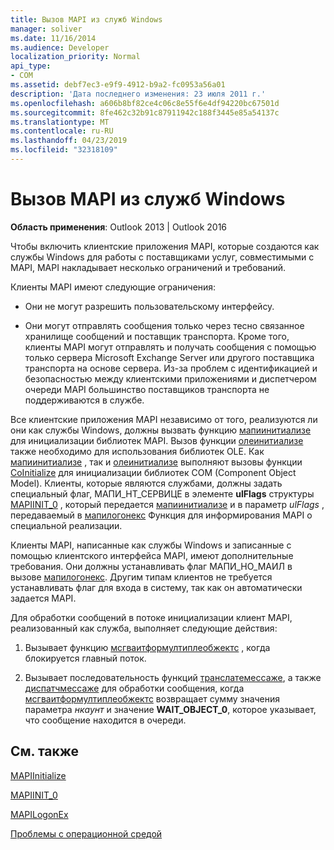 ```yaml
---
title: Вызов MAPI из служб Windows
manager: soliver
ms.date: 11/16/2014
ms.audience: Developer
localization_priority: Normal
api_type:
- COM
ms.assetid: debf7ec3-e9f9-4912-b9a2-fc0953a56a01
description: 'Дата последнего изменения: 23 июля 2011 г.'
ms.openlocfilehash: a606b8bf82ce4c06c8e55f6e4df94220bc67501d
ms.sourcegitcommit: 8fe462c32b91c87911942c188f3445e85a54137c
ms.translationtype: MT
ms.contentlocale: ru-RU
ms.lasthandoff: 04/23/2019
ms.locfileid: "32318109"
---
```

# <a name="calling-mapi-from-windows-services"></a>Вызов MAPI из служб Windows

  
  
**Область применения**: Outlook 2013 | Outlook 2016 
  
Чтобы включить клиентские приложения MAPI, которые создаются как службы Windows для работы с поставщиками услуг, совместимыми с MAPI, MAPI накладывает несколько ограничений и требований.
  
Клиенты MAPI имеют следующие ограничения:
  
- Они не могут разрешить пользовательскому интерфейсу.
    
- Они могут отправлять сообщения только через тесно связанное хранилище сообщений и поставщик транспорта. Кроме того, клиенты MAPI могут отправлять и получать сообщения с помощью только сервера Microsoft Exchange Server или другого поставщика транспорта на основе сервера. Из-за проблем с идентификацией и безопасностью между клиентскими приложениями и диспетчером очереди MAPI большинство поставщиков транспорта не поддерживаются в службе. 
    
Все клиентские приложения MAPI независимо от того, реализуются ли они как службы Windows, должны вызвать функцию [мапиинитиализе](mapiinitialize.md) для инициализации библиотек MAPI. Вызов функции [олеинитиализе](https://msdn.microsoft.com/library/ms690134%28v=VS.85%29.aspx) также необходимо для использования библиотек OLE. Как [мапиинитиализе](mapiinitialize.md) , так и [олеинитиализе](https://msdn.microsoft.com/library/ms690134%28v=VS.85%29.aspx) выполняют вызовы функции [CoInitialize](https://msdn.microsoft.com/library/ms678543%28VS.85%29.aspx) для инициализации библиотек COM (Component Object Model). Клиенты, которые являются службами, должны задать специальный флаг, МАПИ_НТ_СЕРВИЦЕ в элементе **ulFlags** структуры [MAPIINIT_0](mapiinit_0.md) , который передается [мапиинитиализе](mapiinitialize.md) и в параметр _ulFlags_ , передаваемый в [мапилогонекс](mapilogonex.md) Функция для информирования MAPI о специальной реализации. 
  
Клиенты MAPI, написанные как службы Windows и записанные с помощью клиентского интерфейса MAPI, имеют дополнительные требования. Они должны устанавливать флаг МАПИ_НО_МАИЛ в вызове [мапилогонекс](mapilogonex.md). Другим типам клиентов не требуется устанавливать флаг для входа в систему, так как он автоматически задается MAPI.
  
Для обработки сообщений в потоке инициализации клиент MAPI, реализованный как служба, выполняет следующие действия:
  
1. Вызывает функцию [мсгваитформултиплеобжектс](https://msdn.microsoft.com/library/ms684242%28VS.85%29.aspx) , когда блокируется главный поток. 
    
2. Вызывает последовательность [](https://msdn.microsoft.com/library/ms644936%28VS.85%29.aspx)функций [транслатемессаже](https://msdn.microsoft.com/library/ms644955%28VS.85%29.aspx), а также [диспатчмессаже](https://msdn.microsoft.com/library/ms644934%28VS.85%29.aspx) для обработки сообщения, когда [мсгваитформултиплеобжектс](https://msdn.microsoft.com/library/ms684242%28VS.85%29.aspx) возвращает сумму значения параметра _нкаунт_ и значение **WAIT_OBJECT_0**, которое указывает, что сообщение находится в очереди.
    
## <a name="see-also"></a>См. также



[MAPIInitialize](mapiinitialize.md)
  
[MAPIINIT_0](mapiinit_0.md)
  
[MAPILogonEx](mapilogonex.md)


[Проблемы с операционной средой](operating-environment-issues.md)

